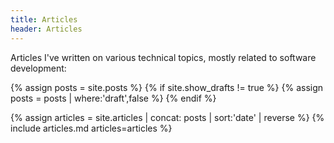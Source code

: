 ```yaml
---
title: Articles
header: Articles
---
```


Articles I've written on various technical topics, mostly related to software
development:

{% assign posts = site.posts %}
{% if site.show_drafts != true %}
  {% assign posts = posts | where:'draft',false %}
{% endif %}

{% assign articles = site.articles | concat: posts | sort:'date' | reverse %}
{% include articles.md articles=articles %}
